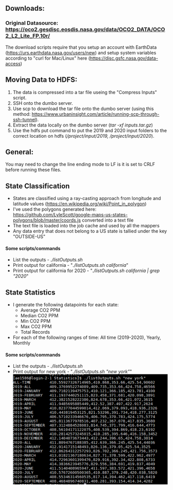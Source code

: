 ## Downloads:
### Original Datasource: https://oco2.gesdisc.eosdis.nasa.gov/data/OCO2_DATA/OCO2_L2_Lite_FP.10r/
The download scripts require that you setup an account with EarthData (https://urs.earthdata.nasa.gov/users/new) and setup system variables according to "curl for Mac/Linux" here (https://disc.gsfc.nasa.gov/data-access)

## Moving Data to HDFS:
1. The data is compressed into a tar file useing the "Compress Inputs" script.
2. SSH onto the dumbo server.
3. Use scp to download the tar file onto the dumbo server (using this method: https://www.urbaninsight.com/article/running-scp-through-ssh-tunnel).
4. Extract the data locally on the dumbo server (*tar -xf inputs.tar.gz*)
5. Use the hdfs put command to put the 2019 and 2020 input folders to the correct location on hdfs (*/project/input/2019, /project/input/2020*).

## General:
You may need to change the line ending mode to LF is it is set to CRLF before running these files.

## State Classification
* States are classified using a ray-casting approach from longitude and latitude values (https://en.wikipedia.org/wiki/Point_in_polygon)
* I've used the polygons generated here: https://github.com/LyleScott/google-maps-us-states-polygons/blob/master/coords.js converted into a text file
* The text file is loaded into the job cache and used by all the mappers
* Any data entry that does not belong to a US state is tallied under the key "OUTSIDE-US"
#### Some scripts/commands
* List the outputs - *./listOutputs.sh*
* Print output for california - "*./listOutputs.sh california*"
* Print output for california for 2020 - "*./listOutputs.sh california | grep "2020*"


## State Statistics
* I generate the following datapoints for each state:
  * Average CO2 PPM
  * Median CO2 PPM
  * Min CO2 PPM
  * Max CO2 PPM
  * Total Records
* For each of the following ranges of time: All time (2019-2020), Yearly, Monthly
#### Some scripts/commands
* List the outputs - *./listOutputs.sh*
* Print output for new york - "*./listOutputs.sh "new york"*"
  ![Stats Example](stats-example.png)
